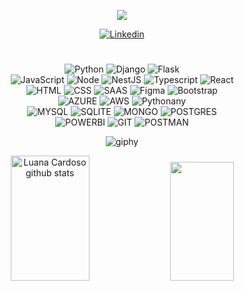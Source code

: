 
<p align="center">
  <a href="https://github.com/luanaxcardoso">
    <img src="https://readme-typing-svg.herokuapp.com/?lines=Bem-vindos!%20Welcome!;%20Desenvolvedora+Full+Stack;Python%20|%20SQL%20|%20JavaScript;&font=Pacifico&center=true&width=650&height=120&color=9370DB&vCenter=true&size=45&duration=4000">
  </a>
</p>



<div align="center">


[![Linkedin](https://img.shields.io/badge/LinkedIn-0077B5?style=for-the-badge&logo=linkedin&logoColor=white)](https://www.linkedin.com/in/luana-ap-cardoso/)

<h1></h1>


<div style="display: inline_block">
  <img align="align" alt="Python" src="https://img.shields.io/badge/Python-14354C?style=for-the-badge&logo=python&logoColor=white"/>
  <img align="align" alt="Django" src="https://img.shields.io/badge/django-%23092E20.svg?style=for-the-badge&logo=django&logoColor=white"/>
  <img align="align" alt="Flask" src="https://img.shields.io/badge/flask-%23000.svg?style=for-the-badge&logo=flask&logoColor=white"/><br/>
  <img align="align" alt="JavaScript" src="https://img.shields.io/badge/JavaScript-F7DF1E?style=for-the-badge&logo=javascript&logoColor=black"/>
  <img align="align" alt="Node" src="https://img.shields.io/badge/node.js-6DA55F?style=for-the-badge&logo=node.js&logoColor=white"/>
  <img align="align" alt="NestJS" src="https://img.shields.io/badge/nestjs-%23E0234E.svg?style=for-the-badge&logo=nestjs&logoColor=white"/>
  <img align="align" alt="Typescript" src="https://img.shields.io/badge/typescript-%23007ACC.svg?style=for-the-badge&logo=typescript&logoColor=white"/>
  <img align="align" alt="React" src="https://img.shields.io/badge/react-%2320232a.svg?style=for-the-badge&logo=react&logoColor=%2361DAFB"/><br/>
  <img align="align" alt="HTML" src="https://img.shields.io/badge/HTML5-E34F26?style=for-the-badge&logo=html5&logoColor=white"/>
  <img align="align" alt="CSS" src="https://img.shields.io/badge/CSS3-1572B6?style=for-the-badge&logo=css3&logoColor=white"/>
  <img align="align" alt="SAAS" src="https://img.shields.io/badge/SASS-hotpink.svg?style=for-the-badge&logo=SASS&logoColor=white"/>
  <img align="align" alt="Figma" src="https://img.shields.io/badge/figma-%23F24E1E.svg?style=for-the-badge&logo=figma&logoColor=white"/>
  <img align="align" alt="Bootstrap" src="https://img.shields.io/badge/bootstrap-%238511FA.svg?style=for-the-badge&logo=bootstrap&logoColor=white"/><br/>
  <img align="align" alt="AZURE" src="https://img.shields.io/badge/azure-%230072C6.svg?style=for-the-badge&logo=microsoftazure&logoColor=white"/>
  <img align="align" alt="AWS" src="https://img.shields.io/badge/AWS-%23FF9900.svg?style=for-the-badge&logo=amazon-aws&logoColor=white"/>
  <img align="align" alt="Pythonany" src="https://img.shields.io/badge/pythonanywhere-%232F9FD7.svg?style=for-the-badge&logo=pythonanywhere&logoColor=151515"/><br/>
  <img align="align" alt="MYSQL" src="https://img.shields.io/badge/mysql-4479A1.svg?style=for-the-badge&logo=mysql&logoColor=white"/>
  <img align="align" alt="SQLITE" src="https://img.shields.io/badge/sqlite-%2307405e.svg?style=for-the-badge&logo=sqlite&logoColor=white"/>
  <img align="align" alt="MONGO" src="https://img.shields.io/badge/MongoDB-%234ea94b.svg?style=for-the-badge&logo=mongodb&logoColor=white"/>
  <img align="align" alt="POSTGRES" src="https://img.shields.io/badge/postgres-%23316192.svg?style=for-the-badge&logo=postgresql&logoColor=white"/><br/>
  
  <img align="align" alt="POWERBI" src="https://img.shields.io/badge/PowerBI-F2C811?style=for-the-badge&logo=Power%20BI&logoColor=white"/>
  <img align="align" alt="GIT" src="https://img.shields.io/badge/Git-E34F26?style=for-the-badge&logo=git&logoColor=white"/>  
  <img align="align" alt="POSTMAN" src="https://img.shields.io/badge/Postman-FF6C37?style=for-the-badge&logo=Postman&logoColor=white"/><br/>
   

</div>

 

![giphy](https://github.com/luanaxcardoso/luanaxcardoso/assets/112970416/254d64e9-02d9-4171-9ca9-71f167ee2c88)


<div align="center">  
  <img width="50%" height="200px" src="https://github-readme-stats.vercel.app/api?username=luanaxcardoso&show_icons=true&count_private=true&hide_border=true&title_color=ff91a4&icon_color=ff91a4&text_color=c9d1d9&bg_color=0d1117" alt="Luana Cardoso github stats" /> 
  <img width="45%" height="190px" src="https://github-readme-stats.vercel.app/api/top-langs/?username=luanaxcardoso&layout=compact&hide_border=true&title_color=ff91a4&text_color=ff91a4&bg_color=0d1117" />
</div>
